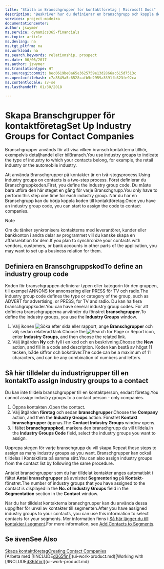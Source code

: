 ```yaml
---
title: "Ställa in Branschgrupper för kontaktföretag | Microsoft Docs"
description: "Beskriver hur du definierar en branschgrupp och koppla den till ett företag, till exempel detaljhandel eller bilindustri."
services: project-madeira
documentationcenter: 
author: jswymer
ms.service: dynamics365-financials
ms.topic: article
ms.devlang: na
ms.tgt_pltfrm: na
ms.workload: na
ms.search.keywords: relationship, prospect
ms.date: 06/06/2017
ms.author: jswymer
ms.translationtype: HT
ms.sourcegitcommit: bec0619be0a65e3625759e13d2866ac615d7513c
ms.openlocfilehash: c7a8549a5c6528cafb5e2959a3391fb323fe92ca
ms.contentlocale: sv-se
ms.lasthandoff: 01/30/2018

---
```

# <a name="set-up-industry-groups-for-contact-companies"></a><span data-ttu-id="18fc3-103">Skapa Branschgrupper för kontaktföretag</span><span class="sxs-lookup"><span data-stu-id="18fc3-103">Set Up Industry Groups for Contact Companies</span></span>
<span data-ttu-id="18fc3-104">Branschgrupper används för att visa vilken bransch kontakterna tillhör, exempelvis detaljhandel eller bilBransch.</span><span class="sxs-lookup"><span data-stu-id="18fc3-104">You use industry groups to indicate the type of industry to which your contacts belong, for example, the retail industry or the automobile industry.</span></span>

<span data-ttu-id="18fc3-105">Att använda Branschgrupper på kontakter är en två-stegsprocess.</span><span class="sxs-lookup"><span data-stu-id="18fc3-105">Using industry groups on contacts is a two-step process.</span></span> <span data-ttu-id="18fc3-106">Först definierar du Branschgruppkoden.</span><span class="sxs-lookup"><span data-stu-id="18fc3-106">First, you define the industry group code.</span></span> <span data-ttu-id="18fc3-107">Du måste bara utföra den här steget en gång för varje Branschgrupp.</span><span class="sxs-lookup"><span data-stu-id="18fc3-107">You only have to perform this step one time for each industry group.</span></span> <span data-ttu-id="18fc3-108">När du har en Branschgrupp kan du börja koppla koden till kontaktföretag.</span><span class="sxs-lookup"><span data-stu-id="18fc3-108">Once you have an industry group code, you can start to assign the code to contact companies.</span></span>

> [!NOTE]  
>   <span data-ttu-id="18fc3-109">Om du tänker synkronisera kontakterna med leverantörer, kunder eller bankkonton i andra delar av programmet vill du kanske skapa en affärsrelation för dem.</span><span class="sxs-lookup"><span data-stu-id="18fc3-109">If you plan to synchronize your contacts with vendors, customers, or bank accounts in other parts of the application, you may want to set up a business relation for them.</span></span>

## <a name="to-define-an-industry-group-code"></a><span data-ttu-id="18fc3-110">Definiera en Branschgruppskod</span><span class="sxs-lookup"><span data-stu-id="18fc3-110">To define an industry group code</span></span>
<span data-ttu-id="18fc3-111">Koden för branschgruppen definierar typen eller kategorin för den gruppen, till exempel ANNONS för annonsering eller PRESS för TV och radio.</span><span class="sxs-lookup"><span data-stu-id="18fc3-111">The industry group code defines the type or category of the group, such as ADVERT for advertising, or PRESS, for TV and radio.</span></span> <span data-ttu-id="18fc3-112">Du kan ha flera branschgruppkoder.</span><span class="sxs-lookup"><span data-stu-id="18fc3-112">You can have several industry group codes.</span></span> <span data-ttu-id="18fc3-113">För att definiera branschgrupperna använder du fönstret **branschgrupper**.</span><span class="sxs-lookup"><span data-stu-id="18fc3-113">To define the industry groups, you use the **Industry Groups** window.</span></span>

1. <span data-ttu-id="18fc3-114">Välj ikonen ![Söka efter sida eller rapport](media/ui-search/search_small.png "Ikonen Söka efter sida eller rapport"), ange **Branschgrupper** och välj sedan relaterad länk.</span><span class="sxs-lookup"><span data-stu-id="18fc3-114">Choose the ![Search for Page or Report](media/ui-search/search_small.png "Search for Page or Report icon") icon, enter **Industry Groups**, and then choose the related link.</span></span>
2. <span data-ttu-id="18fc3-115">Välj åtgärden **Ny** och fyll i en kod och en beskrivning.</span><span class="sxs-lookup"><span data-stu-id="18fc3-115">Choose the **New** action, and fill in a code and description.</span></span> <span data-ttu-id="18fc3-116">Koden kan bestå av högst 11 tecken, både siffror och bokstäver.</span><span class="sxs-lookup"><span data-stu-id="18fc3-116">The code can be a maximum of 11 characters, and can be any combination of numbers and letters.</span></span>

## <a name="AssignIndustryGroupContact"></a> <span data-ttu-id="18fc3-117">Så här tilldelar du industrigrupper till en kontakt</span><span class="sxs-lookup"><span data-stu-id="18fc3-117">To assign industry groups to a contact</span></span>
<span data-ttu-id="18fc3-118">Du kan inte tilldela branschgrupper till en kontaktperson, endast företag.</span><span class="sxs-lookup"><span data-stu-id="18fc3-118">You cannot assign industry groups to a contact person - only companies.</span></span>

1. <span data-ttu-id="18fc3-119">Öppna kontakten .</span><span class="sxs-lookup"><span data-stu-id="18fc3-119">Open the contact.</span></span>
2. <span data-ttu-id="18fc3-120">Välj åtgärden **företag** och sedan **branschgrupper**.</span><span class="sxs-lookup"><span data-stu-id="18fc3-120">Choose the **Company** action, and then the **Industry Groups** action.</span></span> <span data-ttu-id="18fc3-121">Fönstret **Kontakt branschgrupper** öppnas.</span><span class="sxs-lookup"><span data-stu-id="18fc3-121">The **Contact Industry Groups** window opens.</span></span>
3. <span data-ttu-id="18fc3-122">I fältet **branschgruppkod**, markera den branschgrupp du vill tilldela.</span><span class="sxs-lookup"><span data-stu-id="18fc3-122">In the **Industry Groups Code** field, select the industry groups you want to assign.</span></span>

<span data-ttu-id="18fc3-123">Upprepa stegen för varje branschgrupp du vill skapa.</span><span class="sxs-lookup"><span data-stu-id="18fc3-123">Repeat these steps to assign as many industry groups as you want.</span></span> <span data-ttu-id="18fc3-124">Branschgrupper kan också tilldelas i Kontaktlista på samma sätt.</span><span class="sxs-lookup"><span data-stu-id="18fc3-124">You can also assign industry groups from the contact list by following the same procedure.</span></span>

<span data-ttu-id="18fc3-125">Antalet branschgrupper som du har tilldelat kontakter anges automatiskt i fältet **Antal branschgrupper** på avnisttet **Segmentering** på **Kontakt**-fönstret.</span><span class="sxs-lookup"><span data-stu-id="18fc3-125">The number of industry groups that you have assigned to the contact is displayed in the **No. of Industry Groups** field in the **Segmentation** section in the **Contact** window.</span></span>

<span data-ttu-id="18fc3-126">När du har tilldelat kontakterna branschgrupper kan du använda dessa uppgifter för urval av kontakter till segmenten.</span><span class="sxs-lookup"><span data-stu-id="18fc3-126">After you have assigned industry groups to your contacts, you can use this information to select contacts for your segments.</span></span> <span data-ttu-id="18fc3-127">Mer information finns i [Så här lägger du till kontakter i segment](marketing-add-contact-segment.md).</span><span class="sxs-lookup"><span data-stu-id="18fc3-127">For more information, see [Add Contacts to Segments](marketing-add-contact-segment.md).</span></span>

## <a name="see-also"></a><span data-ttu-id="18fc3-128">Se även</span><span class="sxs-lookup"><span data-stu-id="18fc3-128">See Also</span></span>
[<span data-ttu-id="18fc3-129">Skapa kontaktföretag</span><span class="sxs-lookup"><span data-stu-id="18fc3-129">Creating Contact Companies</span></span>](marketing-create-contact-companies.md)  
<span data-ttu-id="18fc3-130">[Arbeta med [!INCLUDE[d365fin](includes/d365fin_md.md)]](ui-work-product.md)</span><span class="sxs-lookup"><span data-stu-id="18fc3-130">[Working with [!INCLUDE[d365fin](includes/d365fin_md.md)]](ui-work-product.md)</span></span>

